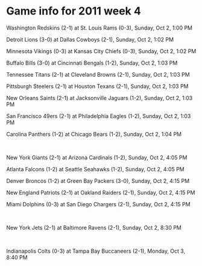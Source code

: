 # Game info for 2011 week 4

Washington Redskins (2-1) at St. Louis Rams (0-3), Sunday, Oct 2, 1:00 PM

Detroit Lions (3-0) at Dallas Cowboys (2-1), Sunday, Oct 2, 1:02 PM

Minnesota Vikings (0-3) at Kansas City Chiefs (0-3), Sunday, Oct 2, 1:02 PM

Buffalo Bills (3-0) at Cincinnati Bengals (1-2), Sunday, Oct 2, 1:03 PM

Tennessee Titans (2-1) at Cleveland Browns (2-1), Sunday, Oct 2, 1:03 PM

Pittsburgh Steelers (2-1) at Houston Texans (2-1), Sunday, Oct 2, 1:03 PM

New Orleans Saints (2-1) at Jacksonville Jaguars (1-2), Sunday, Oct 2, 1:03 PM

San Francisco 49ers (2-1) at Philadelphia Eagles (1-2), Sunday, Oct 2, 1:03 PM

Carolina Panthers (1-2) at Chicago Bears (1-2), Sunday, Oct 2, 1:04 PM


<br/>

New York Giants (2-1) at Arizona Cardinals (1-2), Sunday, Oct 2, 4:05 PM

Atlanta Falcons (1-2) at Seattle Seahawks (1-2), Sunday, Oct 2, 4:05 PM

Denver Broncos (1-2) at Green Bay Packers (3-0), Sunday, Oct 2, 4:15 PM

New England Patriots (2-1) at Oakland Raiders (2-1), Sunday, Oct 2, 4:15 PM

Miami Dolphins (0-3) at San Diego Chargers (2-1), Sunday, Oct 2, 4:15 PM


<br/>

New York Jets (2-1) at Baltimore Ravens (2-1), Sunday, Oct 2, 8:30 PM


<br/>

Indianapolis Colts (0-3) at Tampa Bay Buccaneers (2-1), Monday, Oct 3, 8:40 PM

